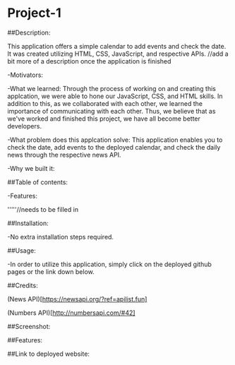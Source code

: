 # Project-1

##Description:

This application offers a simple calendar to add events and check the date. It was created utilizing HTML, CSS, JavaScript, and respective APIs. //add a bit more of a description once the application is finished

-Motivators:

-What we learned: Through the process of working on and creating this applcation, we were able to hone our JavaScript, CSS, and HTML skills. In addition to this, as we collaborated with each other, we learned the importance of communicating with each other. Thus, we believe that as we've worked and finished this project, we have all become better developers.

-What problem does this applcation solve: This application enables you to check the date, add events to the deployed calendar, and check the daily news through the respective news API.

-Why we built it:  

##Table of contents:

-Features:

'''''//needs to be filled in

##Installation:

-No extra installation steps required.

##Usage:

-In order to utilize this application, simply click on the deployed github pages or the link down below.

##Credits:

(News API)[https://newsapi.org/?ref=apilist.fun]

(Numbers API)[http://numbersapi.com/#42]

##Screenshot:


##Features:


##Link to deployed website:
